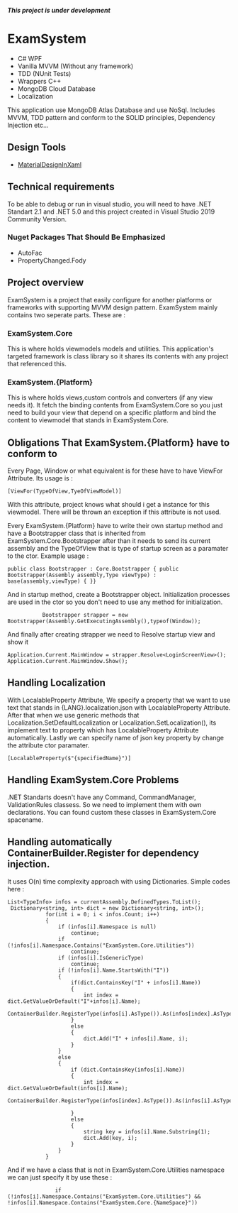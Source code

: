 ***This project is under development***

# **ExamSystem**
- C# WPF
- Vanilla MVVM (Without any framework)
- TDD (NUnit Tests)
- Wrappers C++
- MongoDB Cloud Database
- Localization

This application use MongoDB Atlas Database and use NoSql. Includes MVVM, TDD pattern and conform to the SOLID principles, Dependency Injection etc...
## Design Tools
- [MaterialDesignInXaml](https://github.com/MaterialDesignInXAML/MaterialDesignInXamlToolkit)

## Technical requirements
To be able to debug or run in visual studio, you will need to have .NET Standart 2.1 and .NET 5.0 and this project created in Visual Studio 2019 Community Version. 
### Nuget Packages That Should Be Emphasized
- AutoFac
- PropertyChanged.Fody
## Project overview
ExamSystem is a project that easily configure for another platforms or frameworks with supporting MVVM design pattern. ExamSystem mainly contains two seperate parts. These are : 
### ExamSystem.Core
This is where holds viewmodels models and utilities. This application's targeted framework is class library so it shares its contents with any project that referenced this.
### ExamSystem.{Platform}
This is where holds views,custom controls and converters (if any view needs it). It fetch the binding contents from ExamSystem.Core so you just need to build your view that depend on a specific platform and bind the content to viewmodel that stands in ExamSystem.Core. 

## Obligations That ExamSystem.{Platform} have to conform to

Every Page, Window or what equivalent is for these have to have ViewFor Attribute. Its usage is :

`[ViewFor(TypeOfView,TyeOfViewModel)]`

With this attribute, project knows what should i get a instance for this viewmodel. There will be thrown an exception if this attribute is not used.

Every ExamSystem.{Platform} have to write their own startup method and have a Bootstrapper class that is inherited from ExamSystem.Core.Bootstrapper after than it needs to send its current assembly and the TypeOfView that is type of startup screen as a paramater to the ctor. Example usage :

`public class Bootstrapper : Core.Bootstrapper
    {
        public Bootstrapper(Assembly assembly,Type viewType) : base(assembly,viewType)
        {
        }}`
        
And in startup method, create a Bootstrapper object. Initialization processes are used in the ctor so you don't need to use any method for initialization.

 `            Bootstrapper strapper = new Bootstrapper(Assembly.GetExecutingAssembly(),typeof(Window));
`

And finally after creating strapper we need to Resolve startup view and show it

`
Application.Current.MainWindow = strapper.Resolve<LoginScreenView>();
            Application.Current.MainWindow.Show();
`

## Handling Localization
With LocalableProperty Attribute, We specify a property that we want to use text that stands in {LANG}.localization.json with LocalableProperty Attribute. After that when we use generic methods that Localization.SetDefaultLocalization or Localization.SetLocalization(), its implement text to property which has LocalableProperty Attribute automatically. Lastly we can specify name of json key property by change the attribute ctor paramater.

`[LocalableProperty($"{specifiedName}")]`

## Handling ExamSystem.Core Problems
.NET Standarts doesn't have any Command, CommandManager, ValidationRules classess. So we need to implement them with own declarations. You can found custom these classes in ExamSystem.Core spacename.

## Handling automatically ContainerBuilder.Register for dependency injection.
It uses O(n) time complexity approach with using Dictionaries. Simple codes here : 
```           
List<TypeInfo> infos = currentAssembly.DefinedTypes.ToList();
 Dictionary<string, int> dict = new Dictionary<string, int>();
            for(int i = 0; i < infos.Count; i++)
            {
                if (infos[i].Namespace is null)
                    continue;
                if (!infos[i].Namespace.Contains("ExamSystem.Core.Utilities"))
                    continue;
                if (infos[i].IsGenericType)
                    continue;
                if (!infos[i].Name.StartsWith("I"))
                {
                    if(dict.ContainsKey("I" + infos[i].Name))
                    {
                        int index = dict.GetValueOrDefault("I"+infos[i].Name);
                        ContainerBuilder.RegisterType(infos[i].AsType()).As(infos[index].AsType());
                    }
                    else
                    {
                        dict.Add("I" + infos[i].Name, i);
                    }
                }
                else
                {
                    if (dict.ContainsKey(infos[i].Name))
                    {
                        int index = dict.GetValueOrDefault(infos[i].Name);
                        ContainerBuilder.RegisterType(infos[index].AsType()).As(infos[i].AsType());

                    }
                    else
                    {
                        string key = infos[i].Name.Substring(1);
                        dict.Add(key, i);
                    }
                }
            }
```

And if we have a class that is not in ExamSystem.Core.Utilities namespace we can just specify it by use these : 

`                if (!infos[i].Namespace.Contains("ExamSystem.Core.Utilities") && !infos[i].Namespace.Contains("ExamSystem.Core.{NameSpace}"))
`

